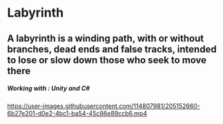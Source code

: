# Labyrinth
## A labyrinth is a winding path, with or without branches, dead ends and false tracks, intended to lose or slow down those who seek to move there
##### Working with : Unity and C#
https://user-images.githubusercontent.com/114807981/205152660-6b27e201-d0e2-4bc1-ba54-45c86e89ccb6.mp4
